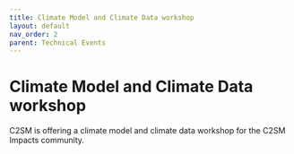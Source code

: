 ```yaml
---
title: Climate Model and Climate Data workshop
layout: default
nav_order: 2
parent: Technical Events
---
```


# Climate Model and Climate Data workshop
C2SM is offering a climate model and climate data workshop for the C2SM Impacts community.
